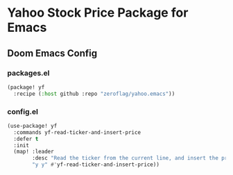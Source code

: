 # Yahoo Stock Price Package for Emacs

## Doom Emacs Config

### packages.el

```lisp
(package! yf
  :recipe (:host github :repo "zeroflag/yahoo.emacs"))
```

### config.el

```lisp
(use-package! yf
  :commands yf-read-ticker-and-insert-price
  :defer t
  :init
  (map! :leader
        :desc "Read the ticker from the current line, and insert the price"
        "y y" #'yf-read-ticker-and-insert-price))
```
